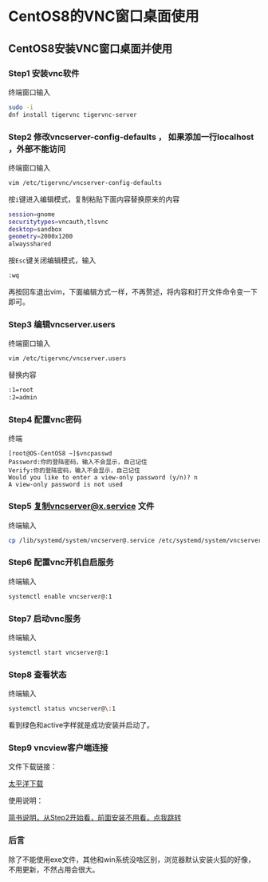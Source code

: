 # CentOS8的VNC窗口桌面使用


## CentOS8安装VNC窗口桌面并使用

### Step1 安装vnc软件
终端窗口输入

```bash
sudo -i
dnf install tigervnc tigervnc-server
```
### Step2 修改vncserver-config-defaults ， 如果添加一行localhost ，外部不能访问

终端窗口输入

```bash
vim /etc/tigervnc/vncserver-config-defaults
```

按```i```键进入编辑模式，复制粘贴下面内容替换原来的内容

```bash
session=gnome
securitytypes=vncauth,tlsvnc
desktop=sandbox
geometry=2000x1200
alwaysshared
```

按```Esc```键关闭编辑模式，输入

```bash
:wq
```

再按回车退出vim，下面编辑方式一样，不再赘述，将内容和打开文件命令变一下即可。

### Step3 编辑vncserver.users

终端窗口输入

```bash
vim /etc/tigervnc/vncserver.users
```

替换内容

```bash
:1=root
:2=admin
```

### Step4 配置vnc密码

终端

```
[root@OS-CentOS8 ~]$vncpasswd
Password:你的登陆密码，输入不会显示，自己记住
Verify:你的登陆密码，输入不会显示，自己记住
Would you like to enter a view-only password (y/n)? n
A view-only password is not used
```

### Step5 复制vncserver@x.service 文件

终端输入

```bash
cp /lib/systemd/system/vncserver@.service /etc/systemd/system/vncserver@:1.service
```

### Step6 配置vnc开机自启服务

终端输入

```bash
systemctl enable vncserver@:1
```

### Step7 启动vnc服务

终端输入

```bash
systemctl start vncserver@:1
```

### Step8 查看状态

终端输入

```bash
systemctl status vncserver@\:1
```

看到绿色和active字样就是成功安装并启动了。

### Step9 vncview客户端连接

文件下载链接：

[太平洋下载](https://dl.pconline.com.cn/download/2295935.html)

使用说明：

[简书说明，从Step2开始看，前面安装不用看，点我跳转](https://www.jianshu.com/p/105882b83706)

### 后言

除了不能使用exe文件，其他和win系统没啥区别，浏览器默认安装火狐的好像，不用更新，不然占用会很大。
